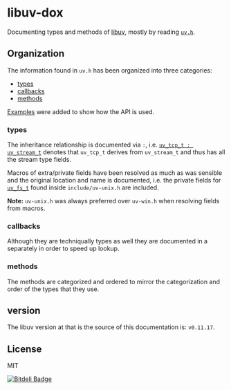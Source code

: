 # libuv-dox

Documenting types and methods of [libuv](https://github.com/libuv/libuv/), mostly by reading
[`uv.h`](https://github.com/libuv/libuv/blob/f166d6d7055bbd9da83594b045a496e15b3c302a/include/uv.h).

## Organization

The information found in `uv.h` has been organized into three categories:

- [types](https://github.com/thlorenz/libuv-dox/blob/master/types.md)
- [callbacks](https://github.com/thlorenz/libuv-dox/blob/master/callbacks.md)
- [methods](https://github.com/thlorenz/libuv-dox/blob/master/methods.md)

[Examples](https://github.com/thlorenz/libuv-dox/tree/master/examples) were added to show how the API is used.


### types

The inheritance relationship is documented via `:`, i.e. [`uv_tcp_t :
uv_stream_t`](https://github.com/thlorenz/libuv-dox/blob/master/types.md#uv_tcp_t--uv_stream_t) denotes that `uv_tcp_t`
derives from `uv_stream_t` and thus has all the stream type fields.

Macros of extra/private fields have been resolved as much as was sensible and the original location and name is documented,
i.e. the private fields for [`uv_fs_t`](https://github.com/thlorenz/libuv-dox/blob/master/types.md#uv_fs_t) found inside
`include/uv-unix.h` are included.

**Note:** `uv-unix.h` was always preferred over `uv-win.h` when resolving fields from macros.

### callbacks

Although they are techniqually types as well they are documented in a separately in order to speed up lookup.

### methods

The methods are categorized and ordered to mirror the categorization and order of the types that they use.

## version

The libuv version at that is the source of this documentation is: `v0.11.17`.

## License

MIT

[![Bitdeli Badge](https://d2weczhvl823v0.cloudfront.net/thlorenz/libuv-dox/trend.png)](https://bitdeli.com/free "Bitdeli Badge")
